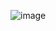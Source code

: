 ![image](https://user-images.githubusercontent.com/89796176/131899450-fc1b73c2-a5d9-4c02-b282-37823bdf2a4e.png)
